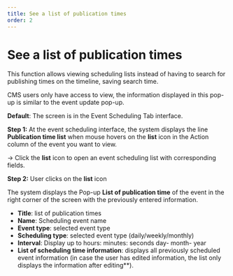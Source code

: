```yaml
---
title: See a list of publication times
order: 2
---
```


# See a list of publication times

This function allows viewing scheduling lists instead of having to search for publishing times on the timeline, saving search time.

CMS users only have access to view, the information displayed in this pop-up is similar to the event update pop-up.

**Default**: The screen is in the Event Scheduling Tab interface.

**Step 1:** At the event scheduling interface, the system displays the line **Publication time list** when mouse hovers on the **list** icon in the Action column of the event you want to view.

→ Click the **list** icon to open an event scheduling list with corresponding fields.

**Step 2:** User clicks on the **list** icon

The system displays the Pop-up **List of publication time** of the event in the right corner of the screen with the previously entered information.

- **Title**: list of publication times
- **Name**: Scheduling event name
- **Event type**: selected event type
- **Scheduling type**: selected event type (daily/weekly/monthly)
- **Interval**: Display up to hours: minutes: seconds day- month- year
- **List of scheduling time information**: displays all previously scheduled event information (in case the user has edited information, the list only displays the information after editing\*\*).
